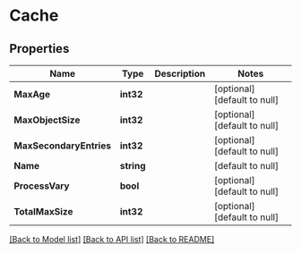 # Cache

## Properties
Name | Type | Description | Notes
------------ | ------------- | ------------- | -------------
**MaxAge** | **int32** |  | [optional] [default to null]
**MaxObjectSize** | **int32** |  | [optional] [default to null]
**MaxSecondaryEntries** | **int32** |  | [optional] [default to null]
**Name** | **string** |  | [default to null]
**ProcessVary** | **bool** |  | [optional] [default to null]
**TotalMaxSize** | **int32** |  | [optional] [default to null]

[[Back to Model list]](../README.md#documentation-for-models) [[Back to API list]](../README.md#documentation-for-api-endpoints) [[Back to README]](../README.md)


